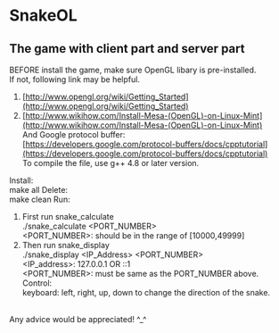 SnakeOL
=======

The game with client part and server part
-----------------------------------------

BEFORE install the game, make sure OpenGL libary is pre-installed.<br />
If not, following link may be helpful.<br />
1. [http://www.opengl.org/wiki/Getting_Started](http://www.opengl.org/wiki/Getting_Started)<br />
2. [http://www.wikihow.com/Install-Mesa-(OpenGL)-on-Linux-Mint](http://www.wikihow.com/Install-Mesa-(OpenGL)-on-Linux-Mint)<br />
And Google protocol buffer:<br />
[https://developers.google.com/protocol-buffers/docs/cpptutorial](https://developers.google.com/protocol-buffers/docs/cpptutorial)<br />
To compile the file, use g++ 4.8 or later version.<br />

Install:<br />
    make all
Delete:<br />
    make clean
Run:<br />
1. First run snake_calculate<br />
        ./snake_calculate \<PORT_NUMBER\> <br />
\<PORT_NUMBER\>: should be in the range of [10000,49999]<br />
2. Then run snake_display<br />
        ./snake_display \<IP_Address\> <PORT_NUMBER><br />
\<IP_address\>: 127.0.0.1 OR ::1<br />
\<PORT_NUMBER\>: must be same as the PORT_NUMBER above.<br />
Control:<br />
        keyboard: left, right, up, down to change the direction of the snake.<br />
<br />
Any advice would be appreciated! ^_^<br />
